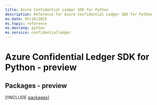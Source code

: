 ```yaml
---
title: Azure Confidential Ledger SDK for Python
description: Reference for Azure Confidential Ledger SDK for Python
ms.date: 05/26/2025
ms.topic: reference
ms.devlang: python
ms.service: confidentialledger
---
```

# Azure Confidential Ledger SDK for Python - preview
## Packages - preview
[!INCLUDE [packages](confidential-ledger-index.md)]